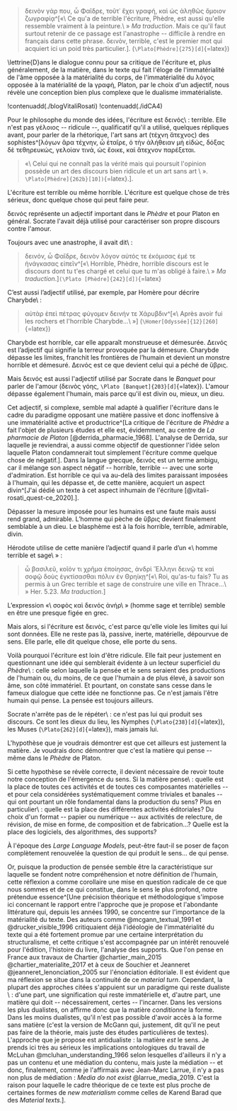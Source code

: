 >δεινὸν γάρ που, ὦ Φαῖδρε, τοῦτ᾽ ἔχει γραφή, καὶ ὡς ἀληθῶς ὅμοιον ζωγραφίᾳ^[«\ Ce qu'a de terrible l'écriture, Phèdre, est aussi qu'elle ressemble vraiment à la peinture.\ » _Ma traduction_. Mais ce qu'il faut surtout retenir de ce passage est l'anastrophe -- difficile à rendre en français dans cette phrase. δεινὸν, terrible, c'est le premier mot qui acquiert ici un poid très particulier.]. (`\Plato[Phèdre]{275}[d]`{=latex})

\lettrine{D}ans le dialogue connu pour sa critique de l'écriture et, plus généralement, de la matière, dans le texte qui fait l'éloge de l'immatérialité de l'âme opposée à la matérialité du corps, de l'immatérialité du λόγος opposée à la matérialité de la γραφὴ, Platon, par le choix d'un adjectif, nous révèle une conception bien plus complexe que le dualisme immatérialiste.

!contenuadd(./blogVitaliRosati)
!contenuadd(./idCA4)

Pour le philosophe du monde des idées, l'écriture est δεινός\ : terrible. Elle n'est pas γἑλοιος -- ridicule --, qualificatif qu'il a utilisé, quelques répliques avant, pour parler de la rhétorique, l'art sans art (τέχνη ἄτεχνος) des sophistes^[λόγων ἄρα τέχνην, ὦ ἑταῖρε, ὁ τὴν ἀλήθειαν μὴ εἰδώς, δόξας δὲ τεθηρευκώς, γελοίαν τινά, ὡς ἔοικε, καὶ ἄτεχνον παρέξεται. 

>«\ Celui qui ne connaît pas la vérité mais qui poursuit l'opinion possède un art des discours bien ridicule et un art sans art \ ». `\Plato[Phèdre]{262b}[10])`{=latex}.].

L'écriture est terrible ou même horrible. L'écriture est quelque chose de très sérieux, donc quelque chose qui peut faire peur.

δεινός représente un adjectif important dans le _Phèdre_ et pour Platon en général. Socrate l'avait déjà utilisé pour caractériser son propre discours contre l'amour.

Toujours avec une anastrophe, il avait dit\ :

>δεινόν, ὦ Φαῖδρε, δεινὸν λόγον αὐτός τε ἐκόμισας ἐμέ τε ἠνάγκασας εἰπεῖν^[«\ Horrible, Phèdre, horrible discours est le discours dont tu t'es chargé et celui que tu m'as obligé à faire.\ » _Ma traduction_.]`(\Plato [Phèdre]{242}[d])`{=latex}

C’est aussi l’adjectif utilisé, par exemple, par Homère pour décrire Charybde\ :

>αὐτὰρ ἐπεὶ πέτρας φύγομεν δεινήν τε Χάρυβδιν^[«\ Après avoir fui les rochers et l'horrible Charybde...\ »] (`\Homer[Odyssée]{12}[260]`{=latex})


Charybde est horrible, car elle apparaît<!-- ai retiré la répétion de EST --> monstrueuse et démesurée. Δεινός est l’adjectif qui signifie la terreur provoquée par la démesure. Charybde dépasse les limites, franchit les frontières de l’humain et devient un monstre horrible et démesuré<!-- attention : troisième démesurée/demesure/démesurée du paragraphe -->. Δεινός est ce que devient celui qui a péché de ὕβρις.

Mais δεινός est aussi l'adjectif utilisé par Socrate dans le _Banquet_ pour parler de l'amour (δεινὸς γόης, `\Plato [Banquet]{203}[d]`{=latex}). L'amour dépasse également l'humain, mais parce qu'il est divin ou, mieux, un dieu.

Cet adjectif, si complexe, semble mal adapté à qualifier l'écriture dans le cadre du paradigme opposant une matière passive et donc inoffensive à une immatérialité active et productrice^[La critique de l'écriture de _Phèdre_ a fait l'objet de plusieurs études et elle est, évidemment, au centre de _La pharmacie de Platon_ [@derrida_pharmacie_1968]. L'analyse de Derrida, sur laquelle je reviendrai, a aussi comme objectif de questionner l'idée selon laquelle Platon condamnerait tout simplement l'écriture comme quelque chose de négatif.]. Dans la langue grecque, δεινός est un terme ambigu, car il mélange son aspect négatif -- horrible, terrible -- avec une sorte d'admiration. Est horrible ce qui va au-delà des limites paraissant imposées à l'humain, qui les dépasse et, de cette manière, acquiert un aspect divin^[J'ai dédié un texte à cet aspect inhumain de l'écriture [@vitali-rosati_quest-ce_2020].].

Dépasser la mesure imposée pour les humains est une faute mais aussi rend <!-- correction proposée : qui peut aussi rendre --> grand, admirable. L’homme qui pèche de ὕβρις devient finalement semblable à un dieu. Le blasphème est à la fois horrible, terrible, admirable, divin.

Hérodote utilise de cette manière l’adjectif quand il parle d’un «\ homme terrible et sage\ » : 

>ὦ βασιλεῦ, κοῖόν τι χρῆμα ἐποίησας, ἀνδρὶ Ἕλληνι δεινῷ τε καὶ σοφῷ δοὺς ἐγκτίσασθαι πόλιν ἐν Θρηίκῃ^[«\ Roi, qu'as-tu fais\? Tu as permis à un Grec terrible et sage de construire une ville en Thrace…\ » Her. 5.23. _Ma traduction_.]

L’expression «\ σοφὸς καὶ δεινός ἀνήρ\ » (homme sage et terrible) semble en être une presque figée en grec. 

Mais alors, si l'écriture est δεινός, c'est parce qu'elle viole les limites qui lui sont données. Elle ne reste pas là, passive, inerte, matérielle, dépourvue de sens. Elle parle, elle dit quelque chose, elle porte du sens.

Voilà pourquoi l'écriture est loin d'être ridicule. Elle fait peur justement en questionnant une idée qui semblerait évidente à un lecteur superficiel du _Phèdre_\ : celle selon laquelle la pensée et le sens seraient des productions de l'humain ou, du moins, de ce que l'humain a de plus élevé, à savoir son âme, son côté immatériel. Et pourtant, on constate sans cesse dans le fameux dialogue que cette idée ne fonctionne pas. Ce n'est jamais l'être humain qui pense. La pensée est toujours ailleurs.

Socrate n'arrête pas de le répéter\ : ce n'est pas lui qui produit ses discours\. Ce sont les dieux du lieu, les Nymphes (`\Plato{238}[d]`{=latex}), les Muses (`\Plato{262}[d]`{=latex}), mais jamais lui.

L'hypothèse que je voudrais démontrer est que cet ailleurs est justement la matière. Je voudrais donc démontrer que c'est la matière qui pense -- même dans le _Phèdre_ de Platon.

Si cette hypothèse se révèle correcte, il devient nécessaire de revoir toute notre conception de l'émergence du sens. Si la matière pense\ : quelle est la place de toutes ces activités et de toutes ces composantes matérielles -- et pour cela considérées systématiquement comme triviales et banales -- qui ont pourtant un rôle fondamental dans la production du sens\? Plus en particulier\ : quelle est la place des différentes activités éditoriales\? Du choix d'un format -- papier ou numérique -- aux activités de relecture, de révision, de mise en forme, de composition et de fabrication...\? Quelle est la place des logiciels, des algorithmes, des supports\?

À l'époque des _Large Language Models_, peut-être faut-il se poser de façon complètement renouvelée la question de qui produit le sens... de qui pense.

Or, puisque la production de pensée semble être la caractéristique sur laquelle se fondent notre compréhension et notre définition de l'humain, cette réflexion a comme corollaire une mise en question radicale de ce que nous sommes et de ce qui constitue, dans le sens le plus profond, notre prétendue essence^[Une précision théorique et méthodologique s'impose ici concernant le rapport entre l'approche que je propose et l'abondante littérature qui, depuis les années 1990, se concentre sur l'importance de la matérialité du texte. Des auteurs comme @mcgann_textual_1991 et @drucker_visible_1996 critiquaient déjà l'idéologie de l'immatérialité du texte qui a été fortement promue par une certaine interprétation du structuralisme, et cette critique s'est accompagnée par un intérêt renouvelé pour l'édition, l'histoire du livre, l'analyse des supports. Que l'on pense en France aux travaux de Chartier @chartier_main_2015 @chartier_materialite_2017 et à ceux de Souchier et Jeanneret @jeanneret_lenonciation_2005 sur l'énonciation éditoriale. Il est évident que ma réflexion se situe dans la continuité de ce _material turn_. Cependant, la plupart des approches citées s'appuient sur un paradigme qui reste dualiste \ : d'une part, une signification qui reste immatérielle et, d'autre part, une matière qui doit -- nécessairement, certes -- l'incarner. Dans les versions les plus dualistes, on affirme donc que la matière _conditionne_ la forme. Dans les moins dualistes, qu'il n'est pas possible d'avoir accès à la forme sans matière (c'est la version de McGann qui, justement, dit qu'il ne peut pas faire de la théorie, mais juste des études particulières de textes). L'approche que je propose est antidualiste : la matière _est_ le sens. Je prends ici très au sérieux les implications ontologiques du travail de McLuhan @mcluhan_understanding_1966 selon lesquelles<!-- j'ai changé lequel pour lesquelles, car il me semble que l'on parle des implications ontologiques et non du travail --> d'ailleurs<!-- un justement a été modifié pour retirer une répétition --> il n'y a pas un contenu et une médiation du contenu, mais juste la médiation -- et donc, finalement, comme je l'affirmais avec Jean-Marc Larrue, il n'y a pas non plus de médiation : _Media do not exist_ @larrue_media_2019. C'est la raison pour laquelle le cadre théorique de ce texte est plus proche de certaines formes de _new materialism_ comme celles de Karend Barad que des _Material texts_.].


